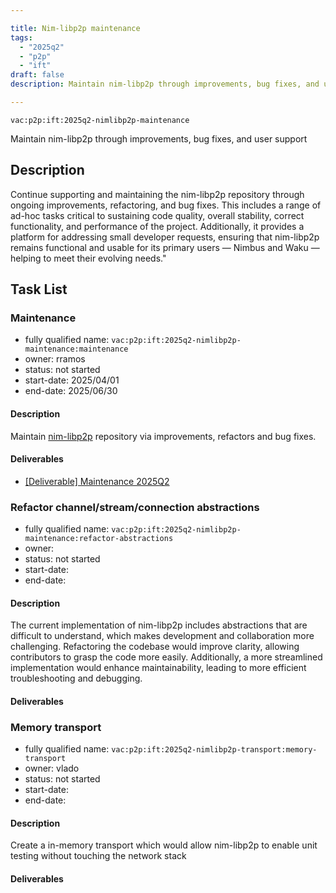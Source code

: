 ```yaml
---

title: Nim-libp2p maintenance
tags:
  - "2025q2"
  - "p2p"
  - "ift"
draft: false
description: Maintain nim-libp2p through improvements, bug fixes, and user support

---
```


`vac:p2p:ift:2025q2-nimlibp2p-maintenance`

Maintain nim-libp2p through improvements, bug fixes, and user support

## Description

Continue supporting and maintaining the nim-libp2p repository through ongoing improvements, refactoring, and bug fixes.
This includes a range of ad-hoc tasks critical to sustaining code quality, overall stability, correct functionality,
and performance of the project.
Additionally, it provides a platform for addressing small developer requests,
ensuring that nim-libp2p remains functional and usable for its primary users — Nimbus and Waku — helping to meet their evolving needs."

## Task List

### Maintenance

* fully qualified name: `vac:p2p:ift:2025q2-nimlibp2p-maintenance:maintenance`
* owner: rramos
* status: not started
* start-date: 2025/04/01
* end-date: 2025/06/30

#### Description
Maintain [nim-libp2p](https://github.com/vacp2p/nim-libp2p) repository via improvements, refactors and bug fixes.

#### Deliverables
- [[Deliverable] Maintenance 2025Q2](https://github.com/vacp2p/nim-libp2p/issues/1290)



### Refactor channel/stream/connection abstractions

* fully qualified name: `vac:p2p:ift:2025q2-nimlibp2p-maintenance:refactor-abstractions`
* owner: 
* status: not started
* start-date:
* end-date:

#### Description
The current implementation of nim-libp2p includes abstractions that are difficult to understand, which makes 
development and collaboration more challenging. Refactoring the codebase would improve clarity, allowing 
contributors to grasp the code more easily. Additionally, a more streamlined implementation would enhance 
maintainability, leading to more efficient troubleshooting and debugging.

#### Deliverables



### Memory transport

* fully qualified name: `vac:p2p:ift:2025q2-nimlibp2p-transport:memory-transport`
* owner: vlado
* status: not started
* start-date:
* end-date:

#### Description
Create a in-memory transport  which would allow nim-libp2p to enable unit testing without touching the 
network stack

#### Deliverables


